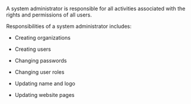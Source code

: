 A system administrator is responsible for all activities associated with the rights and permissions of all users.

Responsibilities of a system administrator includes:

- Creating organizations

- Creating users

- Changing passwords

- Changing user roles

- Updating name and logo 

- Updating website pages